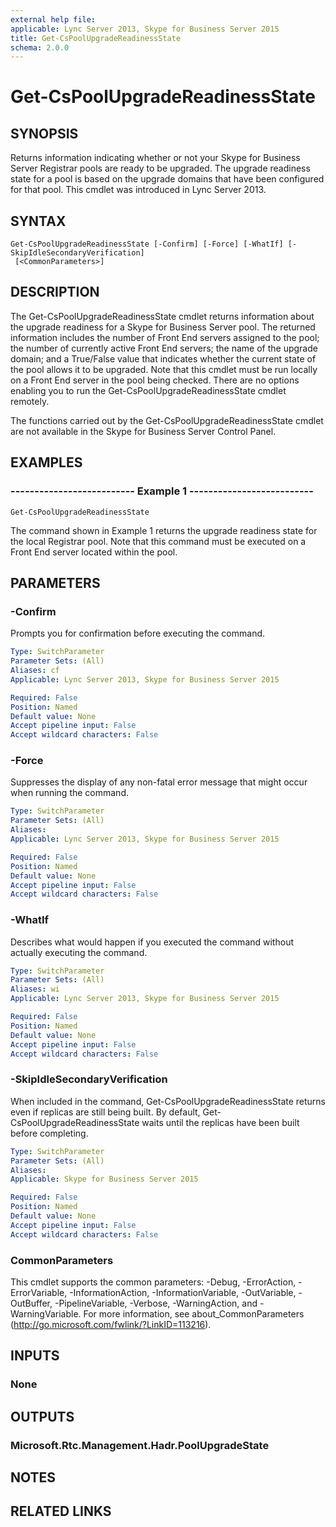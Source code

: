 ```yaml
---
external help file: 
applicable: Lync Server 2013, Skype for Business Server 2015
title: Get-CsPoolUpgradeReadinessState
schema: 2.0.0
---
```


# Get-CsPoolUpgradeReadinessState

## SYNOPSIS
Returns information indicating whether or not your Skype for Business Server Registrar pools are ready to be upgraded.
The upgrade readiness state for a pool is based on the upgrade domains that have been configured for that pool.
This cmdlet was introduced in Lync Server 2013.


## SYNTAX

```
Get-CsPoolUpgradeReadinessState [-Confirm] [-Force] [-WhatIf] [-SkipIdleSecondaryVerification]
 [<CommonParameters>]
```

## DESCRIPTION
The Get-CsPoolUpgradeReadinessState cmdlet returns information about the upgrade readiness for a Skype for Business Server pool.
The returned information includes the number of Front End servers assigned to the pool; the number of currently active Front End servers; the name of the upgrade domain; and a True/False value that indicates whether the current state of the pool allows it to be upgraded.
Note that this cmdlet must be run locally on a Front End server in the pool being checked.
There are no options enabling you to run the Get-CsPoolUpgradeReadinessState cmdlet remotely.

The functions carried out by the Get-CsPoolUpgradeReadinessState cmdlet are not available in the Skype for Business Server Control Panel.



## EXAMPLES

### -------------------------- Example 1 --------------------------
```
Get-CsPoolUpgradeReadinessState
```

The command shown in Example 1 returns the upgrade readiness state for the local Registrar pool.
Note that this command must be executed on a Front End server located within the pool.


## PARAMETERS

### -Confirm
Prompts you for confirmation before executing the command.

```yaml
Type: SwitchParameter
Parameter Sets: (All)
Aliases: cf
Applicable: Lync Server 2013, Skype for Business Server 2015

Required: False
Position: Named
Default value: None
Accept pipeline input: False
Accept wildcard characters: False
```

### -Force
Suppresses the display of any non-fatal error message that might occur when running the command.

```yaml
Type: SwitchParameter
Parameter Sets: (All)
Aliases: 
Applicable: Lync Server 2013, Skype for Business Server 2015

Required: False
Position: Named
Default value: None
Accept pipeline input: False
Accept wildcard characters: False
```

### -WhatIf
Describes what would happen if you executed the command without actually executing the command.

```yaml
Type: SwitchParameter
Parameter Sets: (All)
Aliases: wi
Applicable: Lync Server 2013, Skype for Business Server 2015

Required: False
Position: Named
Default value: None
Accept pipeline input: False
Accept wildcard characters: False
```

### -SkipIdleSecondaryVerification
When included in the command, Get-CsPoolUpgradeReadinessState returns even if replicas are still being built.
By default, Get-CsPoolUpgradeReadinessState waits until the replicas have been built before completing.

```yaml
Type: SwitchParameter
Parameter Sets: (All)
Aliases: 
Applicable: Skype for Business Server 2015

Required: False
Position: Named
Default value: None
Accept pipeline input: False
Accept wildcard characters: False
```

### CommonParameters
This cmdlet supports the common parameters: -Debug, -ErrorAction, -ErrorVariable, -InformationAction, -InformationVariable, -OutVariable, -OutBuffer, -PipelineVariable, -Verbose, -WarningAction, and -WarningVariable. For more information, see about_CommonParameters (http://go.microsoft.com/fwlink/?LinkID=113216).


## INPUTS

### None


## OUTPUTS

### Microsoft.Rtc.Management.Hadr.PoolUpgradeState


## NOTES


## RELATED LINKS